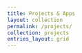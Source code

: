 ```yaml
---
title: Projects & Apps
layout: collection
permalink: /projects/
collection: projects
entries_layout: grid
---
```


<!-- TODO: quick links under title or description to website, GitHub, etc -->